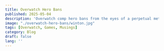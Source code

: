 ```yaml
---
title: Overwatch Hero Bans
published: 2025-05-04
description: 'Overwatch comp hero bans from the eyes of a perpetual metal-ranked gamer'
image: "./overwatch-hero-bans/winton.jpg"
tags: [Overwatch, Games, Musings]
category: Blog
draft: false 
lang: ''
---
```

